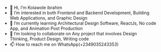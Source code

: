 - 👋 Hi, I’m Kolawole ibrahim
- 👀 I’m interested in both Frontend and Backend Development, Building Web Applications, and Graphic Design  
- 🌱 I’m currently learning Architectural Design Software, ReactJs, No code App, and Animation Post Production 
- 💞️ I’m looking to collaborate on Any project that involves Design Thinking, Product Design, Writing code
- 📫 How to reach me on WhatsApp(+2349035243353)

<!---
Oscilax/Oscilax is a ✨ special ✨ repository because its `README.md` (this file) appears on your GitHub profile.
You can click the Preview link to take a look at your changes.
--->
